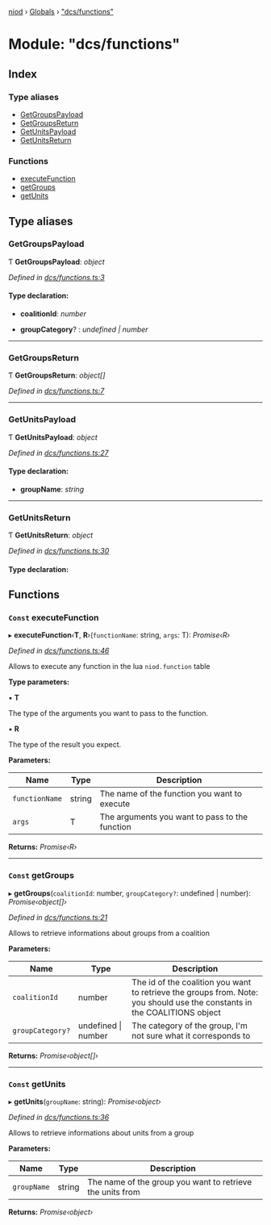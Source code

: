 [niod](../README.md) › [Globals](../globals.md) › ["dcs/functions"](_dcs_functions_.md)

# Module: "dcs/functions"

## Index

### Type aliases

* [GetGroupsPayload](_dcs_functions_.md#getgroupspayload)
* [GetGroupsReturn](_dcs_functions_.md#getgroupsreturn)
* [GetUnitsPayload](_dcs_functions_.md#getunitspayload)
* [GetUnitsReturn](_dcs_functions_.md#getunitsreturn)

### Functions

* [executeFunction](_dcs_functions_.md#const-executefunction)
* [getGroups](_dcs_functions_.md#const-getgroups)
* [getUnits](_dcs_functions_.md#const-getunits)

## Type aliases

###  GetGroupsPayload

Ƭ **GetGroupsPayload**: *object*

*Defined in [dcs/functions.ts:3](https://github.com/Ked57/NIOD/blob/6c81e41/src/dcs/functions.ts#L3)*

#### Type declaration:

* **coalitionId**: *number*

* **groupCategory**? : *undefined | number*

___

###  GetGroupsReturn

Ƭ **GetGroupsReturn**: *object[]*

*Defined in [dcs/functions.ts:7](https://github.com/Ked57/NIOD/blob/6c81e41/src/dcs/functions.ts#L7)*

___

###  GetUnitsPayload

Ƭ **GetUnitsPayload**: *object*

*Defined in [dcs/functions.ts:27](https://github.com/Ked57/NIOD/blob/6c81e41/src/dcs/functions.ts#L27)*

#### Type declaration:

* **groupName**: *string*

___

###  GetUnitsReturn

Ƭ **GetUnitsReturn**: *object*

*Defined in [dcs/functions.ts:30](https://github.com/Ked57/NIOD/blob/6c81e41/src/dcs/functions.ts#L30)*

#### Type declaration:

## Functions

### `Const` executeFunction

▸ **executeFunction**‹**T**, **R**›(`functionName`: string, `args`: T): *Promise‹R›*

*Defined in [dcs/functions.ts:46](https://github.com/Ked57/NIOD/blob/6c81e41/src/dcs/functions.ts#L46)*

Allows to execute any function in the lua `niod.function` table

**Type parameters:**

▪ **T**

The type of the arguments you want to pass to the function.

▪ **R**

The type of the result you expect.

**Parameters:**

Name | Type | Description |
------ | ------ | ------ |
`functionName` | string | The name of the function you want to execute |
`args` | T | The arguments you want to pass to the function  |

**Returns:** *Promise‹R›*

___

### `Const` getGroups

▸ **getGroups**(`coalitionId`: number, `groupCategory?`: undefined | number): *Promise‹object[]›*

*Defined in [dcs/functions.ts:21](https://github.com/Ked57/NIOD/blob/6c81e41/src/dcs/functions.ts#L21)*

Allows to retrieve informations about groups from a coalition

**Parameters:**

Name | Type | Description |
------ | ------ | ------ |
`coalitionId` | number | The id of the coalition you want to retrieve the groups from. Note: you should use the constants in the COALITIONS object |
`groupCategory?` | undefined &#124; number | The category of the group, I'm not sure what it corresponds to  |

**Returns:** *Promise‹object[]›*

___

### `Const` getUnits

▸ **getUnits**(`groupName`: string): *Promise‹object›*

*Defined in [dcs/functions.ts:36](https://github.com/Ked57/NIOD/blob/6c81e41/src/dcs/functions.ts#L36)*

Allows to retrieve informations about units from a group

**Parameters:**

Name | Type | Description |
------ | ------ | ------ |
`groupName` | string | The name of the group you want to retrieve the units from  |

**Returns:** *Promise‹object›*
